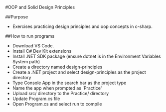 #OOP and Solid Design Principles 

##Purpose

- Exercises practicing design principles and oop concepts in c-sharp.

##How to run programs

- Download VS Code.
- Install C# Dev Kit extensions
- Install .NET SDK package (ensure dotnet is in the Environment Variables
System path)
- Create a directory named design-principles
- Create a .NET project and select design-principles as the project directory
- Type Console App in the search bar as the project type
- Name the app when prompted as 'Practice'
- Upload src/ directory to the Practice/ directory
- Update Program.cs file
- Open Program.cs and select run to compile